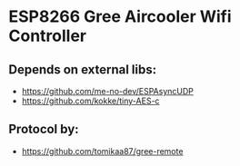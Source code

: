 # ESP8266 Gree Aircooler Wifi Controller

## Depends on external libs:
* https://github.com/me-no-dev/ESPAsyncUDP
* https://github.com/kokke/tiny-AES-c

## Protocol by:
* https://github.com/tomikaa87/gree-remote